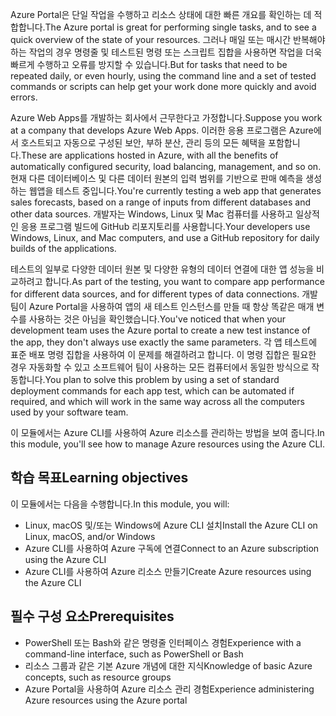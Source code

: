 <span data-ttu-id="48b7e-101">Azure Portal은 단일 작업을 수행하고 리소스 상태에 대한 빠른 개요를 확인하는 데 적합합니다.</span><span class="sxs-lookup"><span data-stu-id="48b7e-101">The Azure portal is great for performing single tasks, and to see a quick overview of the state of your resources.</span></span> <span data-ttu-id="48b7e-102">그러나 매일 또는 매시간 반복해야 하는 작업의 경우 명령줄 및 테스트된 명령 또는 스크립트 집합을 사용하면 작업을 더욱 빠르게 수행하고 오류를 방지할 수 있습니다.</span><span class="sxs-lookup"><span data-stu-id="48b7e-102">But for tasks that need to be repeated daily, or even hourly, using the command line and a set of tested commands or scripts can help get your work done more quickly and avoid errors.</span></span>

<span data-ttu-id="48b7e-103">Azure Web Apps를 개발하는 회사에서 근무한다고 가정합니다.</span><span class="sxs-lookup"><span data-stu-id="48b7e-103">Suppose you work at a company that develops Azure Web Apps.</span></span> <span data-ttu-id="48b7e-104">이러한 응용 프로그램은 Azure에서 호스트되고 자동으로 구성된 보안, 부하 분산, 관리 등의 모든 혜택을 포함합니다.</span><span class="sxs-lookup"><span data-stu-id="48b7e-104">These are applications hosted in Azure, with all the benefits of automatically configured security, load balancing, management, and so on.</span></span> <span data-ttu-id="48b7e-105">현재 다른 데이터베이스 및 다른 데이터 원본의 입력 범위를 기반으로 판매 예측을 생성하는 웹앱을 테스트 중입니다.</span><span class="sxs-lookup"><span data-stu-id="48b7e-105">You're currently testing a web app that generates sales forecasts, based on a range of inputs from different databases and other data sources.</span></span> <span data-ttu-id="48b7e-106">개발자는 Windows, Linux 및 Mac 컴퓨터를 사용하고 일상적인 응용 프로그램 빌드에 GitHub 리포지토리를 사용합니다.</span><span class="sxs-lookup"><span data-stu-id="48b7e-106">Your developers use Windows, Linux, and Mac computers, and use a GitHub repository for daily builds of the applications.</span></span>

<span data-ttu-id="48b7e-107">테스트의 일부로 다양한 데이터 원본 및 다양한 유형의 데이터 연결에 대한 앱 성능을 비교하려고 합니다.</span><span class="sxs-lookup"><span data-stu-id="48b7e-107">As part of the testing, you want to compare app performance for different data sources, and for different types of data connections.</span></span> <span data-ttu-id="48b7e-108">개발 팀이 Azure Portal을 사용하여 앱의 새 테스트 인스턴스를 만들 때 항상 똑같은 매개 변수를 사용하는 것은 아님을 확인했습니다.</span><span class="sxs-lookup"><span data-stu-id="48b7e-108">You've noticed that when your development team uses the Azure portal to create a new test instance of the app, they don't always use exactly the same parameters.</span></span> <span data-ttu-id="48b7e-109">각 앱 테스트에 표준 배포 명령 집합을 사용하여 이 문제를 해결하려고 합니다. 이 명령 집합은 필요한 경우 자동화할 수 있고 소프트웨어 팀이 사용하는 모든 컴퓨터에서 동일한 방식으로 작동합니다.</span><span class="sxs-lookup"><span data-stu-id="48b7e-109">You plan to solve this problem by using a set of standard deployment commands for each app test, which can be automated if required, and which will work in the same way across all the computers used by your software team.</span></span>

<span data-ttu-id="48b7e-110">이 모듈에서는 Azure CLI를 사용하여 Azure 리소스를 관리하는 방법을 보여 줍니다.</span><span class="sxs-lookup"><span data-stu-id="48b7e-110">In this module, you'll see how to manage Azure resources using the Azure CLI.</span></span>

## <a name="learning-objectives"></a><span data-ttu-id="48b7e-111">학습 목표</span><span class="sxs-lookup"><span data-stu-id="48b7e-111">Learning objectives</span></span>

<span data-ttu-id="48b7e-112">이 모듈에서는 다음을 수행합니다.</span><span class="sxs-lookup"><span data-stu-id="48b7e-112">In this module, you will:</span></span>

- <span data-ttu-id="48b7e-113">Linux, macOS 및/또는 Windows에 Azure CLI 설치</span><span class="sxs-lookup"><span data-stu-id="48b7e-113">Install the Azure CLI on Linux, macOS, and/or Windows</span></span>
- <span data-ttu-id="48b7e-114">Azure CLI를 사용하여 Azure 구독에 연결</span><span class="sxs-lookup"><span data-stu-id="48b7e-114">Connect to an Azure subscription using the Azure CLI</span></span>
- <span data-ttu-id="48b7e-115">Azure CLI를 사용하여 Azure 리소스 만들기</span><span class="sxs-lookup"><span data-stu-id="48b7e-115">Create Azure resources using the Azure CLI</span></span>

## <a name="prerequisites"></a><span data-ttu-id="48b7e-116">필수 구성 요소</span><span class="sxs-lookup"><span data-stu-id="48b7e-116">Prerequisites</span></span>

- <span data-ttu-id="48b7e-117">PowerShell 또는 Bash와 같은 명령줄 인터페이스 경험</span><span class="sxs-lookup"><span data-stu-id="48b7e-117">Experience with a command-line interface, such as PowerShell or Bash</span></span>
- <span data-ttu-id="48b7e-118">리소스 그룹과 같은 기본 Azure 개념에 대한 지식</span><span class="sxs-lookup"><span data-stu-id="48b7e-118">Knowledge of basic Azure concepts, such as resource groups</span></span>
- <span data-ttu-id="48b7e-119">Azure Portal을 사용하여 Azure 리소스 관리 경험</span><span class="sxs-lookup"><span data-stu-id="48b7e-119">Experience administering Azure resources using the Azure portal</span></span>